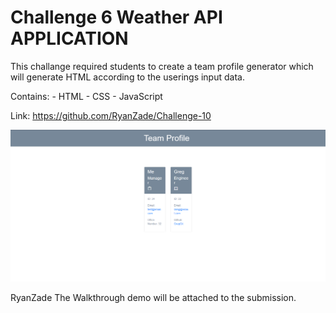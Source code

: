 # Challenge 6 Weather API APPLICATION

This challange required students to create a team profile generator which will generate HTML according to the userings input data.

Contains: - HTML - CSS - JavaScript

Link: https://github.com/RyanZade/Challenge-10

![screenshot of website](./screenshot.PNG "Screenshot")

RyanZade
The Walkthrough demo will be attached to the submission.
